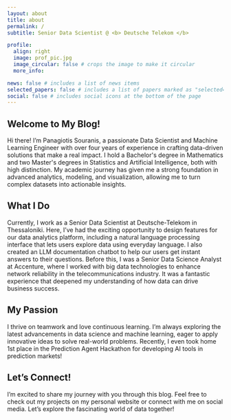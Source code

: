 ```yaml
---
layout: about
title: about
permalink: /
subtitle: Senior Data Scientist @ <b> Deutsche Telekom </b>

profile:
  align: right
  image: prof_pic.jpg
  image_circular: false # crops the image to make it circular
  more_info: 

news: false # includes a list of news items
selected_papers: false # includes a list of papers marked as "selected={true}"
social: false # includes social icons at the bottom of the page
---
```


## Welcome to My Blog!
Hi there! I’m Panagiotis Souranis, a passionate Data Scientist and Machine Learning Engineer with over four years of experience in crafting data-driven solutions that make a real impact. I hold a Bachelor's degree in Mathematics and two Master's degrees in Statistics and Artificial Intelligence, both with high distinction. My academic journey has given me a strong foundation in advanced analytics, modeling, and visualization, allowing me to turn complex datasets into actionable insights.

## What I Do
Currently, I work as a Senior Data Scientist at Deutsche-Telekom in Thessaloniki. Here, I’ve had the exciting opportunity to design features for our data analytics platform, including a natural language processing interface that lets users explore data using everyday language. I also created an LLM documentation chatbot to help our users get instant answers to their questions. Before this, I was a Senior Data Science Analyst at Accenture, where I worked with big data technologies to enhance network reliability in the telecommunications industry. It was a fantastic experience that deepened my understanding of how data can drive business success.

## My Passion
I thrive on teamwork and love continuous learning. I’m always exploring the latest advancements in data science and machine learning, eager to apply innovative ideas to solve real-world problems. Recently, I even took home 1st place in the Prediction Agent Hackathon for developing AI tools in prediction markets!

## Let’s Connect!
I’m excited to share my journey with you through this blog. Feel free to check out my projects on my personal website or connect with me on social media. Let’s explore the fascinating world of data together!
